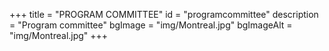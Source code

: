 +++
title = "PROGRAM COMMITTEE"
id = "programcommittee"
description = "Program committee"
bgImage = "img/Montreal.jpg"
bgImageAlt = "img/Montreal.jpg"
+++
